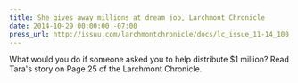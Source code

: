 ```yaml
---
title: She gives away millions at dream job, Larchmont Chronicle
date: 2014-10-29 00:00:00 -07:00
press_url: http://issuu.com/larchmontchronicle/docs/lc_issue_11-14_100
---
```


What would you do if someone asked you to help distribute $1 million? Read Tara's story on Page 25 of the Larchmont Chronicle.
